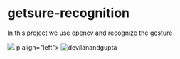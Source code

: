 # getsure-recognition
In this project we use opencv  and recognize the gesture

![](./Screenshot(59).png)
p align="left"> <img src="https://komarev.com/ghpvc/?username=devilanandgupta&label=Profile%20views&color=0e75b6&style=flat" alt="devilanandgupta" /> </p>

